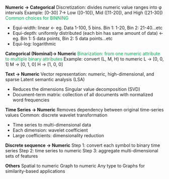 
**Numeric → Categorical**
Discretization: divides numeric value ranges into φ intervals
Example: [0-30] 7→ Low ([0-10]), Mid ([11-20]), and High ([21-30])
<span style="color:#00b050">Common choices for BINNING</span>
- Equi-width: linear <- eg. Data 1-100, 5 bins. Bin 1: 1-20, Bin 2: 21-40...etc
- Equi-depth: uniformly distributed (each bin has same amount of data) <- eg. Bin 1: 5 data points, Bin 2: 5 data points...etc
- Equi-log: logarithmic

**Categorical (Nominal)→ Numeric**
<span style="font-weight:; color:#00b050">Binarization: from one numeric attribute to multiple binary attributes</span>
Example: convert (L, M, H) to numeric
L → [0, 0, 1]
M → [0, 1, 0]
H → [1, 0, 0]

**Text → Numeric**
Vector representation: numeric, high-dimensional, and sparse
Latent semantic analysis (LSA)
- Reduces the dimensions
Singular value decomposition (SVD)
- Document-term matrix: collection of all documents with normalized word frequencies

**Time Series → Numeric**
Removes dependency between original time-series values
Common: discrete wavelet transformation
- Time series to multi-dimensional data
- Each dimension: wavelet coefficient
- Large coefficients: dimensionality reduction

**Discrete sequence → Numeric**
Step 1: convert each symbol to binary time series
Step 2: time series to numeric
Step 3: aggregate multi-dimensional sets of features

**Others**
Spatial to numeric
Graph to numeric
Any type to Graphs for similarity-based applications